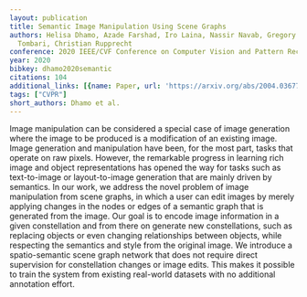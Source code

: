 ```yaml
---
layout: publication
title: Semantic Image Manipulation Using Scene Graphs
authors: Helisa Dhamo, Azade Farshad, Iro Laina, Nassir Navab, Gregory D. Hager, Federico
  Tombari, Christian Rupprecht
conference: 2020 IEEE/CVF Conference on Computer Vision and Pattern Recognition (CVPR)
year: 2020
bibkey: dhamo2020semantic
citations: 104
additional_links: [{name: Paper, url: 'https://arxiv.org/abs/2004.03677'}]
tags: ["CVPR"]
short_authors: Dhamo et al.
---
```

Image manipulation can be considered a special case of image generation where
the image to be produced is a modification of an existing image. Image
generation and manipulation have been, for the most part, tasks that operate on
raw pixels. However, the remarkable progress in learning rich image and object
representations has opened the way for tasks such as text-to-image or
layout-to-image generation that are mainly driven by semantics. In our work, we
address the novel problem of image manipulation from scene graphs, in which a
user can edit images by merely applying changes in the nodes or edges of a
semantic graph that is generated from the image. Our goal is to encode image
information in a given constellation and from there on generate new
constellations, such as replacing objects or even changing relationships
between objects, while respecting the semantics and style from the original
image. We introduce a spatio-semantic scene graph network that does not require
direct supervision for constellation changes or image edits. This makes it
possible to train the system from existing real-world datasets with no
additional annotation effort.